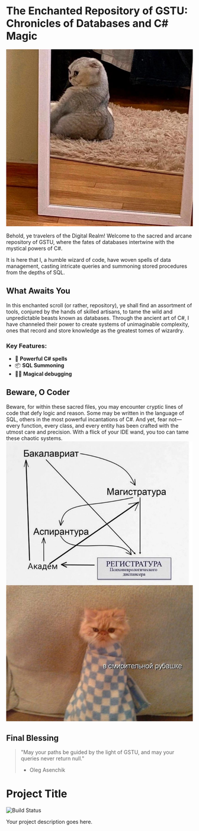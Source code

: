# The Enchanted Repository of GSTU: Chronicles of Databases and C# Magic
![Background Image](https://github.com/OlegAsenchik/gstu-adventure/blob/main/memes/photo_2024-11-28_17-25-58.jpg?raw=true)

Behold, ye travelers of the Digital Realm! Welcome to the sacred and arcane repository of GSTU, where the fates of databases intertwine with the mystical powers of C#.

It is here that I, a humble wizard of code, have woven spells of data management, casting intricate queries and summoning stored procedures from the depths of SQL.

## What Awaits You
In this enchanted scroll (or rather, repository), ye shall find an assortment of tools, conjured by the hands of skilled artisans, to tame the wild and unpredictable beasts known as databases. Through the ancient art of C#, I have channeled their power to create systems of unimaginable complexity, ones that record and store knowledge as the greatest tomes of wizardry.

### Key Features:
- 🔮 **Powerful C# spells**
- 📦 **SQL Summoning**
- 🧙‍♂️ **Magical debugging**

## Beware, O Coder
Beware, for within these sacred files, you may encounter cryptic lines of code that defy logic and reason. Some may be written in the language of SQL, others in the most powerful incantations of C#. And yet, fear not—every function, every class, and every entity has been crafted with the utmost care and precision. With a flick of your IDE wand, you too can tame these chaotic systems.
![True Path](https://github.com/OlegAsenchik/gstu-adventure/blob/main/memes/photo_2024-11-28_17-26-41.jpg?raw=true)
## Final Blessing
> "May your paths be guided by the light of GSTU, and may your queries never return null."
> - Oleg Asenchik

# Project Title

![Build Status](https://img.shields.io/github/workflow/status/OlegAsenchik/gstu-adventure/build.yml)

Your project description goes here.
